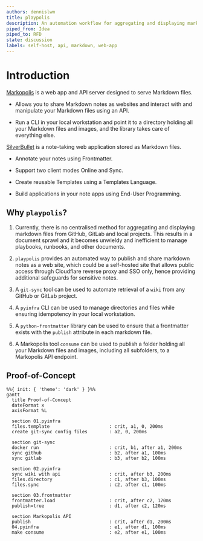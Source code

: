 ```yaml
---
authors: dennislwm
title: playpolis
description: An automation workflow for aggregating and displaying markdown files from GitHub, GitLab and local projects.
piped_from: Idea
piped_to: RFD
state: discussion
labels: self-host, api, markdown, web-app
---
```


# Introduction

[Markopolis](https://github.com/rishikanthc/markopolis) is a web app and API server designed to serve Markdown files.

* Allows you to share Markdown notes as websites and interact with and manipulate your Markdown files using an API.

* Run a CLI in your local workstation and point it to a directory holding all your Markdown files and images, and the library takes care of everything else.

[SilverBullet](https://github.com/silverbulletmd/silverbullet) is a note-taking web application stored as Markdown files.

* Annotate your notes using Frontmatter.

* Support two client modes Online and Sync.

* Create reusable Templates using a Templates Language.

* Build applications in your note apps using End-User Programming.

## Why `playpolis`?

1. Currently, there is no centralised method for aggregating and displaying markdown files from GitHub, GitLab and local projects. This results in a document sprawl and it becomes unwieldy and inefficient to manage playbooks, runbooks, and other documents.

2. `playpolis` provides an automated way to publish and share markdown notes as a web site, which could be a self-hosted site that allows public access through Cloudflare reverse proxy and SSO only, hence providing additional safeguards for sensitive notes.

3. A `git-sync` tool can be used to automate retrieval of a `wiki` from any GitHub or GitLab project.

4. A `pyinfra` CLI can be used to manage directories and files while ensuring idempotency in your local workstation.

5. A `python-frontmatter` library can be used to ensure that a frontmatter exists with the `publish` attribute in each markdown file.

6. A Markopolis tool `consume` can be used to publish a folder holding all your Markdown files and images, including all subfolders, to a Markopolis API endpoint.

## Proof-of-Concept

```mermaid
%%{ init: { 'theme': 'dark' } }%%
gantt
  title Proof-of-Concept
  dateFormat x
  axisFormat %L

  section 01.pyinfra
  files.template                      : crit, a1, 0, 200ms
  create git-sync config files        : a2, 0, 200ms

  section git-sync
  docker run                          : crit, b1, after a1, 200ms
  sync github                         : b2, after a1, 100ms
  sync gitlab                         : b3, after b2, 100ms

  section 02.pyinfra
  sync wiki with api                  : crit, after b3, 200ms
  files.directory                     : c1, after b3, 100ms
  files.sync                          : c2, after c1, 100ms

  section 03.frontmatter
  frontmatter.load                    : crit, after c2, 120ms
  publish=true                        : d1, after c2, 120ms

  section Markopolis API
  publish                             : crit, after d1, 200ms
  04.pyinfra                          : e1, after d1, 100ms
  make consume                        : e2, after e1, 100ms
```